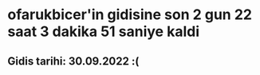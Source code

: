 # ofarukbicer'in gidisine son 2 gun 22 saat 3 dakika 51 saniye kaldi

## Gidis tarihi: 30.09.2022 :(